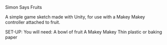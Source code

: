 Simon Says Fruits

A simple game sketch made with Unity, for use with a Makey Makey controller attached to fruit.

SET-UP:
You will need:
A bowl of fruit
A Makey Makey
Thin plastic or baking paper
